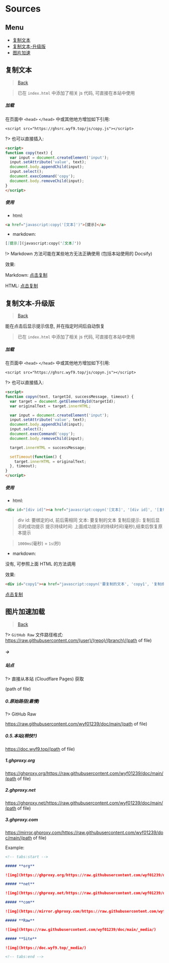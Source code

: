 # Sources

## Menu

- [复制文本](#复制文本)
- [复制文本-升级版](#复制文本-升级版)
- [图片加速](#图片加速加载)

## 复制文本

> [Back](#sources)

> 已在 `index.html` 中添加了相关 js 代码, 可直接在本站中使用

<!-- tabs:start -->

##### **加载**

在页面中 `<head>` `</head>` 中或其他地方增加如下引用:
```
<script src="https://ghsrc.wyf9.top/js/copy.js"></script>
```

?> 也可以直接插入:

```html
<script>
function copy(text) {
  var input = document.createElement('input');
  input.setAttribute('value', text);
  document.body.appendChild(input);
  input.select();
  document.execCommand('copy');
  document.body.removeChild(input);
}
</script>
```

##### **使用**

- html:

```html
<a href="javascript:copy('[文本]')">[提示]</a>
```

- markdown:

```md
[[提示]](javascript:copy('[文本]'))
```

!> Markdown 方法可能在某些地方无法正确使用 (包括本站使用的 Docsify)

效果: 

Markdown: [点击复制](javascript:copy('复制的测试文本'))

HTML: <a href="javascript:copy('复制的测试文本')">点击复制</a>

<!-- tabs:end -->


## 复制文本-升级版

> [Back](#sources)

能在点击后显示提示信息, 并在指定时间后自动恢复

> 已在 `index.html` 中添加了相关 js 代码, 可直接在本站中使用

<!-- tabs:start -->

##### **加载**

在页面中 `<head>` `</head>` 中或其他地方增加如下引用:
```
<script src="https://ghsrc.wyf9.top/js/copyn.js"></script>
```

?> 也可以直接插入:

```html
<script>
function copyn(text, targetId, successMessage, timeout) {
  var target = document.getElementById(targetId);
  var originalText = target.innerHTML;

  var input = document.createElement('input');
  input.setAttribute('value', text);
  document.body.appendChild(input);
  input.select();
  document.execCommand('copy');
  document.body.removeChild(input);

  target.innerHTML = successMessage;

  setTimeout(function() {
    target.innerHTML = originalText;
  }, timeout);
}
</script>
```

##### **使用**

- html:

```html
<div id="[div id]"><a href="javascript:copyn('[文本]', '[div id]', '[复制后提示]', [提示持续时间])">原本提示</a></div>
```

> div id: 要绑定的id, 前后需相同
> 文本: 要复制的文本
> 复制后提示: 复制后显示的成功提示
> 提示持续时间: 上面成功提示的持续时间(毫秒),结束后恢复原本提示

> `1000ms`(毫秒) = `1s`(秒)

- markdown:

没有, 可参照上面 HTML 的方法调用

效果: 

```html
<div id="copy1"><a href="javascript:copyn('要复制的文本', 'copy1', '复制成功!', 800)">点击复制</a></div>
```

<div id="copy1"><a href="javascript:copyn('要复制的文本', 'copy1', '复制成功!', 800)">点击复制</a></div>

<!-- tabs:end -->

## 图片加速加载

> [Back](#sources)

?> `GitHub Raw` 文件路径格式: https://raw.githubusercontent.com/(user)/(repo)/(branch)/(path of file)

<!-- tabs:start -->

##### **→**

##### **站点**

?> 直接从本站 (Cloudflare Pages) 获取

(path of file)

##### **0.原始路径(最慢)**

?> GitHub Raw

https://raw.githubusercontent.com/wyf01239/doc/main/(path of file)

##### **0.5.本站(稍快?)**

https://doc.wyf9.top/(path of file)

##### **1.ghproxy.org**

https://ghproxy.org/https://raw.githubusercontent.com/wyf01239/doc/main/(path of file)

##### **2.ghproxy.net**

https://ghproxy.net/https://raw.githubusercontent.com/wyf01239/doc/main/(path of file)

##### **3.ghproxy.com**

https://mirror.ghproxy.com/https://raw.githubusercontent.com/wyf01239/doc/main/(path of file)

<!-- tabs:end -->

Example:

```md
<!-- tabs:start -->

##### **org**

![img](https://ghproxy.org/https://raw.githubusercontent.com/wyf01239/doc/main/_media/)

##### **net**

![img](https://ghproxy.net/https://raw.githubusercontent.com/wyf01239/doc/main/_media/)

##### **com**

![img](https://mirror.ghproxy.com/https://raw.githubusercontent.com/wyf01239/doc/main/_media/)

##### **Raw**

![img](https://raw.githubusercontent.com/wyf01239/doc/main/_media/)

##### **Site**

![img](https://doc.wyf9.top/_media/)

<!-- tabs:end -->
```